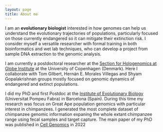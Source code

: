 ```yaml
---
layout: page
title: About me
---
```


I am an **evolutionary biologist** interested in how genomes can help us understand the evolutionary trajectories of populations, particularly focused on those currently endangered so it can mitigate their extinction risk. I consider myself a versatile researcher with formal training in both bioinformatics and wet lab techniques, who can develop a project from sample DNA extraction to the genomic analysis. 

I am currently a postdoctoral researcher at the [Section for Hologenomics at Globe Institute](https://globe.ku.dk/research/hologenomics/) at the University of Copenhagen (Denmark). Here I collaborate with Tom Gilbert, Hernán E. Morales Villegas and Shyam Gopalakrishnan groups mostly focused on genomic dynamics of endangered and extinct populations. 


I did my PhD and first Postdoc at the [Institute of Evolutionary Biology](https://www.ibe.upf-csic.es) (Universitat Pompeu Fabra) in Barcelona (Spain). During this time my research was focus on Great Ape population genomics with particular interest in chimpanzees. I generated the most complete dataset of chimpanzee genomic information expaning the whole extant chimpanzee range using fecal samples and target capture. The main paper of my PhD was published in [Cell Genomics](https://doi.org/10.1016/j.xgen.2022.100133) in 2022
